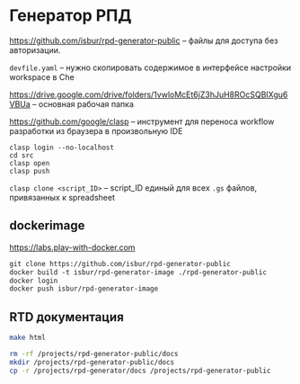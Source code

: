 # Генератор РПД

https://github.com/isbur/rpd-generator-public – файлы для доступа без авторизации.

`devfile.yaml` – нужно скопировать содержимое в интерфейсе настройки workspace в Che

https://drive.google.com/drive/folders/1vwloMcEt6jZ3hJuH8ROcSQBIXgu6VBUa – основная рабочая папка

https://github.com/google/clasp – инструмент для переноса workflow разработки из браузера в произвольную IDE

```
clasp login --no-localhost
cd src
clasp open
clasp push
```

`clasp clone <script_ID>` – script_ID единый для всех `.gs` файлов, привязанных к spreadsheet

## dockerimage

https://labs.play-with-docker.com

``` dockerfile
git clone https://github.com/isbur/rpd-generator-public
docker build -t isbur/rpd-generator-image ./rpd-generator-public
docker login
docker push isbur/rpd-generator-image
```
## RTD документация

``` bash
make html

rm -rf /projects/rpd-generator-public/docs
mkdir /projects/rpd-generator-public/docs
cp -r /projects/rpd-generator/docs /projects/rpd-generator-public
```
